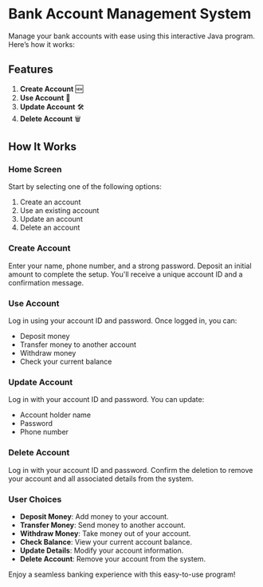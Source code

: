 # Bank Account Management System

Manage your bank accounts with ease using this interactive Java program. Here’s how it works:

## Features

1. **Create Account** 🆕
2. **Use Account** 🔐
3. **Update Account** 🛠️
4. **Delete Account** 🗑️

## How It Works

### Home Screen

Start by selecting one of the following options:
1. Create an account
2. Use an existing account
3. Update an account
4. Delete an account

### Create Account

Enter your name, phone number, and a strong password. Deposit an initial amount to complete the setup. You'll receive a unique account ID and a confirmation message.

### Use Account

Log in using your account ID and password. Once logged in, you can:
- Deposit money
- Transfer money to another account
- Withdraw money
- Check your current balance

### Update Account

Log in with your account ID and password. You can update:
- Account holder name
- Password
- Phone number

### Delete Account

Log in with your account ID and password. Confirm the deletion to remove your account and all associated details from the system.

### User Choices

- **Deposit Money**: Add money to your account.
- **Transfer Money**: Send money to another account.
- **Withdraw Money**: Take money out of your account.
- **Check Balance**: View your current account balance.
- **Update Details**: Modify your account information.
- **Delete Account**: Remove your account from the system.

Enjoy a seamless banking experience with this easy-to-use program!

